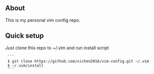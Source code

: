 ## About
This is my personal vim config repo.

## Quick setup
Just clone this repo to ~/.vim and run install script

     ```
     $ git clone https://github.com/xichen2016/vim-config.git ~/.vim
     $ ~/.vim/install
     ```
